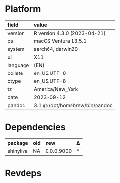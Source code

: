 # Platform

|field    |value                          |
|:--------|:------------------------------|
|version  |R version 4.3.0 (2023-04-21)   |
|os       |macOS Ventura 13.5.1           |
|system   |aarch64, darwin20              |
|ui       |X11                            |
|language |(EN)                           |
|collate  |en_US.UTF-8                    |
|ctype    |en_US.UTF-8                    |
|tz       |America/New_York               |
|date     |2023-09-12                     |
|pandoc   |3.1 @ /opt/homebrew/bin/pandoc |

# Dependencies

|package   |old |new        |Δ  |
|:---------|:---|:----------|:--|
|shinylive |NA  |0.0.0.9000 |*  |

# Revdeps

